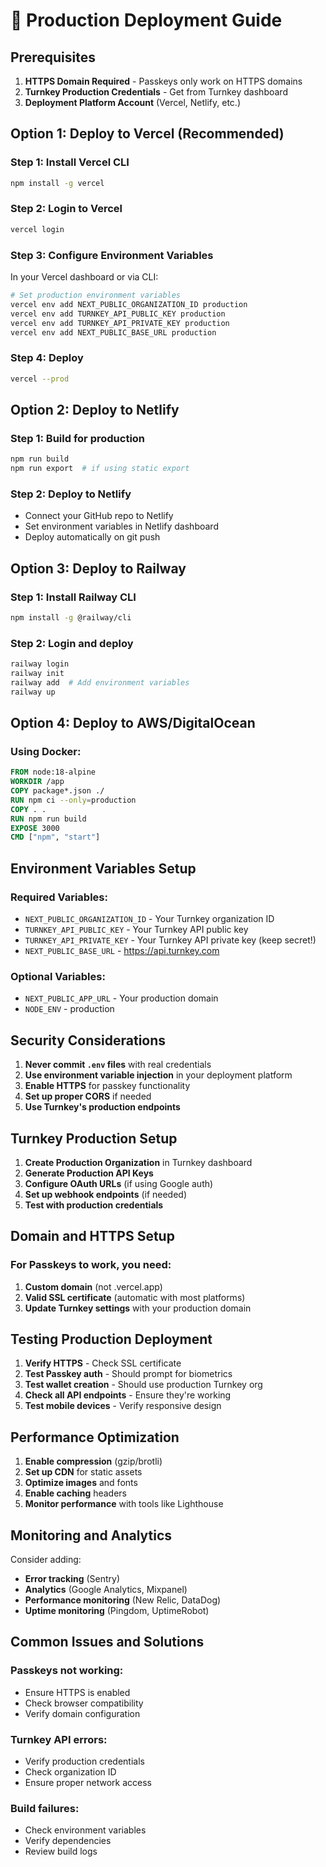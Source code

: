 # 🚀 Production Deployment Guide

## Prerequisites

1. **HTTPS Domain Required** - Passkeys only work on HTTPS domains
2. **Turnkey Production Credentials** - Get from Turnkey dashboard
3. **Deployment Platform Account** (Vercel, Netlify, etc.)

## Option 1: Deploy to Vercel (Recommended)

### Step 1: Install Vercel CLI
```bash
npm install -g vercel
```

### Step 2: Login to Vercel
```bash
vercel login
```

### Step 3: Configure Environment Variables
In your Vercel dashboard or via CLI:

```bash
# Set production environment variables
vercel env add NEXT_PUBLIC_ORGANIZATION_ID production
vercel env add TURNKEY_API_PUBLIC_KEY production  
vercel env add TURNKEY_API_PRIVATE_KEY production
vercel env add NEXT_PUBLIC_BASE_URL production
```

### Step 4: Deploy
```bash
vercel --prod
```

## Option 2: Deploy to Netlify

### Step 1: Build for production
```bash
npm run build
npm run export  # if using static export
```

### Step 2: Deploy to Netlify
- Connect your GitHub repo to Netlify
- Set environment variables in Netlify dashboard
- Deploy automatically on git push

## Option 3: Deploy to Railway

### Step 1: Install Railway CLI
```bash
npm install -g @railway/cli
```

### Step 2: Login and deploy
```bash
railway login
railway init
railway add  # Add environment variables
railway up
```

## Option 4: Deploy to AWS/DigitalOcean

### Using Docker:
```dockerfile
FROM node:18-alpine
WORKDIR /app
COPY package*.json ./
RUN npm ci --only=production
COPY . .
RUN npm run build
EXPOSE 3000
CMD ["npm", "start"]
```

## Environment Variables Setup

### Required Variables:
- `NEXT_PUBLIC_ORGANIZATION_ID` - Your Turnkey organization ID
- `TURNKEY_API_PUBLIC_KEY` - Your Turnkey API public key
- `TURNKEY_API_PRIVATE_KEY` - Your Turnkey API private key (keep secret!)
- `NEXT_PUBLIC_BASE_URL` - https://api.turnkey.com

### Optional Variables:
- `NEXT_PUBLIC_APP_URL` - Your production domain
- `NODE_ENV` - production

## Security Considerations

1. **Never commit `.env` files** with real credentials
2. **Use environment variable injection** in your deployment platform
3. **Enable HTTPS** for passkey functionality
4. **Set up proper CORS** if needed
5. **Use Turnkey's production endpoints**

## Turnkey Production Setup

1. **Create Production Organization** in Turnkey dashboard
2. **Generate Production API Keys**
3. **Configure OAuth URLs** (if using Google auth)
4. **Set up webhook endpoints** (if needed)
5. **Test with production credentials**

## Domain and HTTPS Setup

### For Passkeys to work, you need:
1. **Custom domain** (not .vercel.app)
2. **Valid SSL certificate** (automatic with most platforms)
3. **Update Turnkey settings** with your production domain

## Testing Production Deployment

1. **Verify HTTPS** - Check SSL certificate
2. **Test Passkey auth** - Should prompt for biometrics
3. **Test wallet creation** - Should use production Turnkey org
4. **Check all API endpoints** - Ensure they're working
5. **Test mobile devices** - Verify responsive design

## Performance Optimization

1. **Enable compression** (gzip/brotli)
2. **Set up CDN** for static assets
3. **Optimize images** and fonts
4. **Enable caching** headers
5. **Monitor performance** with tools like Lighthouse

## Monitoring and Analytics

Consider adding:
- **Error tracking** (Sentry)
- **Analytics** (Google Analytics, Mixpanel)
- **Performance monitoring** (New Relic, DataDog)
- **Uptime monitoring** (Pingdom, UptimeRobot)

## Common Issues and Solutions

### Passkeys not working:
- Ensure HTTPS is enabled
- Check browser compatibility
- Verify domain configuration

### Turnkey API errors:
- Verify production credentials
- Check organization ID
- Ensure proper network access

### Build failures:
- Check environment variables
- Verify dependencies
- Review build logs